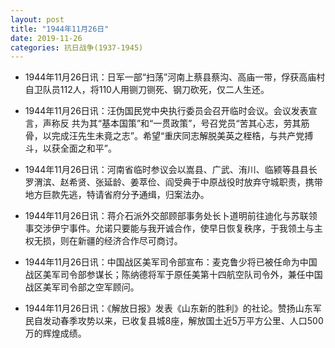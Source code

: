 ```yaml
---
layout: post
title: "1944年11月26日"
date: 2019-11-26
categories: 抗日战争(1937-1945)
---
```


<meta name="referrer" content="no-referrer" />

- 1944年11月26日讯：日军一部“扫荡”河南上蔡县蔡沟、高庙一带，俘获高庙村自卫队员112人，将110人用铡刀铡死、钢刀砍死，仅二人生还。 

- 1944年11月26日讯：汪伪国民党中央执行委员会召开临时会议。会议发表宣言，声称反 共为其“基本国策”和“一贯政策”，号召党员“苦其心志，劳其筋骨，以完成汪先生未竟之志”。希望“重庆同志解脱美英之桎梏，与共产党搏斗，以获全面之和平”。 

- 1944年11月26日讯：河南省临时参议会以嵩县、广武、洧川、临颍等县县长罗渭滨、赵希贤、张延龄、姜萃俭、阎受典于中原战役时放弃守城职责，携带地方巨款先逃，特请省府分予通缉，归案法办。 

- 1944年11月26日讯：蒋介石派外交部顾部事务处长卜道明前往迪化与苏联领事交涉伊宁事件。允诺只要能与我开诚合作，使早日恢复秩序，于我领土与主权无损，则在新疆的经济合作尽可商讨。 

- 1944年11月26日讯：中国战区美军司令部宣布：麦克鲁少将已被任命为中国战区美军司令部参谋长；陈纳德将军于原任美第十四航空队司令外，兼任中国战区美军司令部之空军顾问。 

- 1944年11月26日讯：《解放日报》发表《山东新的胜利》的社论。赞扬山东军民自发动春季攻势以来，已收复县城8座，解放国土近5万平方公里、人口500万的辉煌成绩。 


